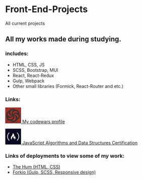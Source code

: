 # Front-End-Projects
All current projects
## All my works made during studying.
### includes:
- HTML, CSS, JS
- SCSS, Bootstrap, MUI
- React, React-Redux
- Gulp, Webpack
- Other small libraries (Formick, React-Router and etc.)
### Links:
<a href='https://www.codewars.com/users/qmorphq' target='blank'><img src='/source/images/codewars.jpg' width='50px' alt='codewars image'>
My codewars profile</a>

<a href='https://www.freecodecamp.org/certification/fcc29053449-69ef-4265-b994-7857eafd1e9d/javascript-algorithms-and-data-structures' target='blank'><img src='/source/images/freecodecamp.jpg' width='50px' alt='freecodecamp image'>
JavaScript Algorithms and Data Structures Certification</a>
### Links of deployments to view some of my work:
- [The Hum (HTML, CSS)](https://ham-chi.vercel.app/)
- [Forkio (Gulp, SCSS, Responsive design)](https://forkio-twjlvg40d-qmorphq.vercel.app/)
